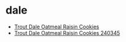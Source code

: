 # dale

 * [Trout Dale Oatmeal Raisin Cookies](../../index/t/trout-dale-oatmeal-raisin-cookies-240345.json)
 * [Trout Dale Oatmeal Raisin Cookies 240345](../../index/t/trout-dale-oatmeal-raisin-cookies-240345.json)
